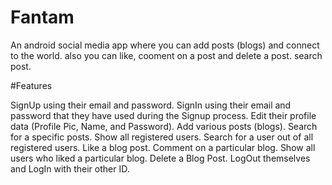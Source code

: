 # Fantam
An android social media app where you can add posts (blogs) and connect to the world.
also you can like, cooment on a post and delete a post.
search post.



#Features

SignUp using their email and password.
SignIn using their email and password that they have used during the Signup process.
Edit their profile data (Profile Pic, Name, and Password).
Add various posts (blogs).
Search for a specific posts.
Show all registered users.
Search for a user out of all registered users.
Like a blog post.
Comment on a particular blog.
Show all users who liked a particular blog.
Delete a Blog Post.
LogOut themselves and LogIn with their other ID.


